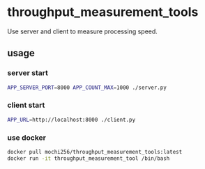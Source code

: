 # throughput_measurement_tools
Use server and client to measure processing speed.


## usage
### server start
```bash
APP_SERVER_PORT=8000 APP_COUNT_MAX=1000 ./server.py
```

### client start
```bash
APP_URL=http://localhost:8000 ./client.py
```

### use docker
```bash
docker pull mochi256/throughput_measurement_tools:latest
docker run -it throughput_measurement_tool /bin/bash
```
